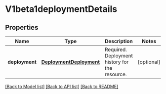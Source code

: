 # V1beta1deploymentDetails

## Properties
Name | Type | Description | Notes
------------ | ------------- | ------------- | -------------
**deployment** | [**DeploymentDeployment**](DeploymentDeployment.md) | Required. Deployment history for the resource. | [optional] 

[[Back to Model list]](../README.md#documentation-for-models) [[Back to API list]](../README.md#documentation-for-api-endpoints) [[Back to README]](../README.md)



